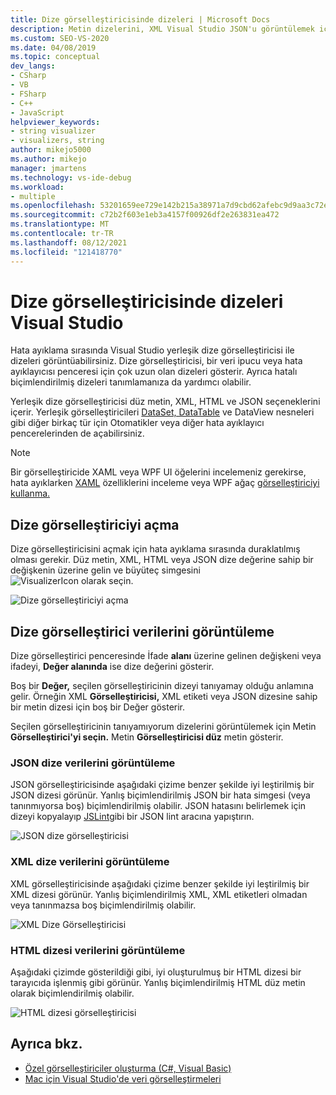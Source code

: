 ```yaml
---
title: Dize görselleştiricisinde dizeleri | Microsoft Docs
description: Metin dizelerini, XML Visual Studio JSON'u görüntülemek için hata ayıklayıcısında dize görselleştiricisini kullanın. DataSet ve DataTable gibi diğer nesne türlerini görüntüebilirsiniz.
ms.custom: SEO-VS-2020
ms.date: 04/08/2019
ms.topic: conceptual
dev_langs:
- CSharp
- VB
- FSharp
- C++
- JavaScript
helpviewer_keywords:
- string visualizer
- visualizers, string
author: mikejo5000
ms.author: mikejo
manager: jmartens
ms.technology: vs-ide-debug
ms.workload:
- multiple
ms.openlocfilehash: 53201659ee729e142b215a38971a7d9cbd62afebc9d9aa3c72ef315ce58a2658
ms.sourcegitcommit: c72b2f603e1eb3a4157f00926df2e263831ea472
ms.translationtype: MT
ms.contentlocale: tr-TR
ms.lasthandoff: 08/12/2021
ms.locfileid: "121418770"
---
```

# <a name="view-strings-in-a-string-visualizer-in-visual-studio"></a>Dize görselleştiricisinde dizeleri Visual Studio

Hata ayıklama sırasında Visual Studio yerleşik dize görselleştiricisi ile dizeleri görüntüabilirsiniz. Dize görselleştiricisi, bir veri ipucu veya hata ayıklayıcısı penceresi için çok uzun olan dizeleri gösterir. Ayrıca hatalı biçimlendirilmiş dizeleri tanımlamanıza da yardımcı olabilir.

Yerleşik dize görselleştiricisi düz metin, XML, HTML ve JSON seçeneklerini içerir. Yerleşik görselleştiricileri [DataSet, DataTable](../debugger/dataset-visualizer-dialog-box.md) ve DataView nesneleri gibi diğer birkaç tür için  Otomatikler veya diğer hata ayıklayıcı pencerelerinden de açabilirsiniz.

> [!NOTE]
> Bir görselleştiricide XAML veya WPF UI öğelerini incelemeniz gerekirse, hata ayıklarken [XAML](../xaml-tools/inspect-xaml-properties-while-debugging.md) özelliklerini inceleme veya WPF ağaç [görselleştiriciyi kullanma.](../debugger/how-to-use-the-wpf-tree-visualizer.md)

## <a name="open-a-string-visualizer"></a>Dize görselleştiriciyi açma

Dize görselleştiricisini açmak için hata ayıklama sırasında duraklatılmış olması gerekir. Düz metin, XML, HTML veya JSON dize değerine sahip bir değişkenin üzerine gelin ve büyüteç simgesini ![VisualizerIcon olarak seçin.](../debugger/media/dbg-tips-visualizer-icon.png "Görselleştirici simgesi")

![Dize görselleştiriciyi açma](../debugger/media/dbg-tips-string-visualizers.png "Dize görselleştiriciyi açma")

## <a name="view-string-visualizer-data"></a>Dize görselleştirici verilerini görüntüleme

Dize görselleştirici penceresinde İfade **alanı** üzerine gelinen değişkeni veya ifadeyi, **Değer alanında** ise dize değerini gösterir.

Boş bir **Değer,** seçilen görselleştiricinin dizeyi tanıyamay olduğu anlamına gelir. Örneğin XML **Görselleştiricisi,** XML  etiketi veya JSON dizesine sahip bir metin dizesi için boş bir Değer gösterir.

Seçilen görselleştiricinin tanıyamıyorum dizelerini görüntülemek için Metin **Görselleştirici'yi seçin.** Metin **Görselleştiricisi düz** metin gösterir.

### <a name="view-json-string-data"></a>JSON dize verilerini görüntüleme

JSON görselleştiricisinde aşağıdaki çizime benzer şekilde iyi leştirilmiş bir JSON dizesi görünür. Yanlış biçimlendirilmiş JSON bir hata simgesi (veya tanınmıyorsa boş) biçimlendirilmiş olabilir. JSON hatasını belirlemek için dizeyi kopyalayıp [JSLint](https://www.jslint.com/)gibi bir JSON lint aracına yapıştırın.

![JSON dize görselleştiricisi](../debugger/media/dbg-tips-string-visualizer-json.png "JSON dize görselleştiricisi")

### <a name="view-xml-string-data"></a>XML dize verilerini görüntüleme

XML görselleştiricisinde aşağıdaki çizime benzer şekilde iyi leştirilmiş bir XML dizesi görünür. Yanlış biçimlendirilmiş XML, XML etiketleri olmadan veya tanınmazsa boş biçimlendirilmiş olabilir.

![XML Dize Görselleştiricisi](../debugger/media/dbg-string-visualizers-xml.png "XML Dize Görselleştiricisi")

### <a name="view-html-string-data"></a>HTML dizesi verilerini görüntüleme

Aşağıdaki çizimde gösterildiği gibi, iyi oluşturulmuş bir HTML dizesi bir tarayıcıda işlenmiş gibi görünür. Yanlış biçimlendirilmiş HTML düz metin olarak biçimlendirilmiş olabilir.

![HTML dizesi görselleştiricisi](../debugger/media/dbg-string-visualizers-html.png "HTML Dizesi Görselleştiricisi")

## <a name="see-also"></a>Ayrıca bkz.

- [Özel görselleştiriciler oluşturma (C#, Visual Basic)](../debugger/create-custom-visualizers-of-data.md)
- [Mac için Visual Studio'de veri görselleştirmeleri](/visualstudio/mac/data-visualizations)
